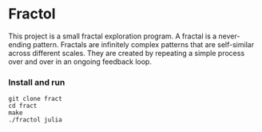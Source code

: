 # Fractol
This project is a small fractal exploration program.
A fractal is a never-ending pattern. Fractals are infinitely complex patterns that are self-similar across different scales. 
They are created by repeating a simple process over and over in an ongoing feedback loop.

### Install and run
```
git clone fract
cd fract
make
./fractol julia
```
